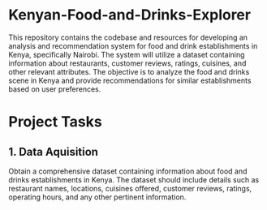 # Kenyan-Food-and-Drinks-Explorer
This repository contains the codebase and resources for developing an analysis and recommendation system for food and drink establishments in Kenya, specifically Nairobi.
The system will utilize a dataset containing information about restaurants, customer reviews, ratings, cuisines, and other relevant attributes. The objective is to analyze the food and drinks scene in Kenya and provide recommendations for similar establishments based on user preferences.
# Project Tasks
## 1. Data Aquisition
Obtain a comprehensive dataset containing information about food and drinks establishments in Kenya.
The dataset should include details such as restaurant names, locations, cuisines offered, customer reviews, ratings, operating hours, and any other pertinent information.
